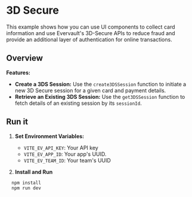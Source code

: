 # 3D Secure

This example shows how you can use UI components to collect card information and use Evervault's 3D-Secure APIs to reduce fraud and provide an additional layer of authentication for online transactions.

## Overview

**Features:**
- **Create a 3DS Session:** Use the `create3DSSession` function to initiate a new 3D Secure session for a given card and payment details.
- **Retrieve an Existing 3DS Session:** Use the `get3DSSession` function to fetch details of an existing session by its `sessionId`.


## Run it

1. **Set Environment Variables:**
   - `VITE_EV_API_KEY`: Your API key
   - `VITE_EV_APP_ID`: Your app's UUID.
   - `VITE_EV_TEAM_ID`: Your team's UUID


2. **Install and Run**
  ```bash
    npm install
    npm run dev
